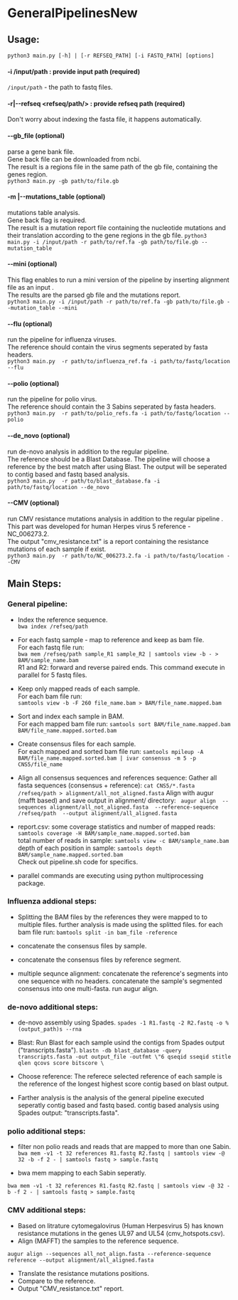 # GeneralPipelinesNew
## Usage:
 `python3 main.py [-h] | [-r REFSEQ_PATH] [-i FASTQ_PATH] [options] `
#### -i /input/path : provide input path  (required)
`/input/path` - the path to fastq files.

#### -r|--refseq <refseq/path/> : provide refseq path (required)
Don't worry about indexing the fasta file, it happens automatically.

#### --gb_file (optional)
parse a gene bank file. \
Gene back file can be downloaded from ncbi. \
The result is a regions file in the same path of the gb file, containing the genes region. \
 `python3 main.py -gb path/to/file.gb`

#### -m |--mutations_table (optional)
mutations table analysis. \
Gene back flag is required. \
The result is a mutation report file containing the nucleotide mutations and their translation according to the gene regions in the gb file.
 `python3 main.py -i /input/path -r path/to/ref.fa -gb path/to/file.gb --mutation_table`
 
#### --mini (optional)
This flag enables to run a mini version of the pipeline by inserting alignment file as an input . \
The results are the parsed gb file and the mutations report. \
 `python3 main.py -i /input/path -r path/to/ref.fa -gb path/to/file.gb --mutation_table --mini`
 
#### --flu (optional)
run the pipeline for influenza viruses. \
The reference should contain the virus segments seperated by fasta headers. \
 `python3 main.py  -r path/to/influenza_ref.fa -i path/to/fastq/location --flu `
 
#### --polio (optional)
run the pipeline for polio virus. \
The reference should contain the 3 Sabins seperated by fasta headers. \
 `python3 main.py  -r path/to/polio_refs.fa -i path/to/fastq/location --polio `
 
#### --de_novo (optional)
run de-novo analysis in addition to the regular pipeline. \
The reference should be a Blast Database. The pipeline will choose a reference by the best match after using Blast.
The output will be seperated to contig based and fastq based analysis. \
 `python3 main.py  -r path/to/blast_database.fa -i path/to/fastq/location --de_novo `

#### --CMV (optional)
run CMV resistance mutations analysis in addition to the regular pipeline . \
This part was developed for human Herpes virus 5 reference - NC_006273.2. \
The output "cmv_resistance.txt" is a report containing the resistance mutations of each sample if exist. \
 `python3 main.py  -r path/to/NC_006273.2.fa -i path/to/fastq/location --CMV `


## Main Steps:

### General pipeline:

* Index the reference sequence. \
`bwa index /refseq/path`

* For each fastq sample - map to reference and keep as bam file. \
For each fastq file run: \
    `bwa mem /refseq/path sample_R1 sample_R2 | samtools view -b - > BAM/sample_name.bam` \
R1 and R2: forward and reverse paired ends.
This command execute in parallel for 5 fastq files.

* Keep only mapped reads of each sample. \
For each bam file run: \
    `samtools view -b -F 260 file_name.bam > BAM/file_name.mapped.bam` 

* Sort and index each sample in BAM. \
For each mapped bam file run:
    `samtools sort BAM/file_name.mapped.bam BAM/file_name.mapped.sorted.bam`
    
* Create consensus files for each sample. \
For each mapped and sorted bam file run:
    `samtools mpileup -A  BAM/file_name.mapped.sorted.bam | ivar consensus -m 5 -p CNS5/file_name`

* Align all consensus sequences and references sequence: 
Gather all fasta sequences (consensus + reference): 
    `cat CNS5/*.fasta /refseq/path > alignment/all_not_aligned.fasta` 
Align with augur (mafft based) and save output in alignment/ directory: 
  ` augur align 
  --sequences alignment/all_not_aligned.fasta 
  --reference-sequence /refseq/path 
  --output alignment/all_aligned.fasta` 

* report.csv: 
    some coverage statistics and number of mapped reads: `samtools coverage -H BAM/sample_name.mapped.sorted.bam`  
    total number of reads in sample: `samtools view -c BAM/sample_name.bam` 
    depth of each position in sample: `samtools depth BAM/sample_name.mapped.sorted.bam`  
Check out pipeline.sh code for specifics.

- parallel commands are executing using python multiprocessing package. 

### Influenza addional steps:

* Splitting the BAM files by the references they were mapped to to multiple files. further analysis is made using the splitted files. 
for each bam file run: 
`bamtools split -in bam_file -reference` 

* concatenate the consensus files by sample. 

* concatenate the consensus files by reference segment. 

* multiple sequnce alignment: 
concatenate the reference's segments into one sequence with no headers. 
concatenate the sample's segmented consensus into one multi-fasta. 
run augur align. 

### de-novo additional steps:

* de-novo assembly using Spades. 
`spades -1 R1.fastq -2 R2.fastq -o %(output_path)s --rna` 

* Blast: 
Run Blast for each sample usind the contigs from Spades output ("transcripts.fasta"). 
`blastn -db blast_database -query transcripts.fasta -out output_file -outfmt \"6 qseqid sseqid stitle qlen qcovs score bitscore \ `

* Choose reference: 
The referece selected reference of each sample is the reference of the longest highest score contig based on blast output.

* Farther analysis is the analysis of the general pipeline executed seperatly contig based and fastq based. 
contig based analysis using Spades output: "transcripts.fasta". 


### polio additional steps: 

* filter non polio reads and reads that are mapped to more than one Sabin.
`bwa mem -v1 -t 32 references R1.fastq R2.fastq | samtools view -@ 32 -b -f 2 - | samtools fastq > sample.fastq`

* bwa mem mapping to each Sabin seperatly.

`bwa mem -v1 -t 32 references R1.fastq R2.fastq | samtools view -@ 32 -b -f 2 - | samtools fastq > sample.fastq`

### CMV additional steps: 

* Based on litrature cytomegalovirus (Human Herpesvirus 5) has known resistance mutations in the genes UL97 and UL54 (cmv_hotspots.csv). 
* Align (MAFFT) the samples to the reference sequence.

`augur align --sequences all_not_align.fasta --reference-sequence reference --output alignment/all_aligned.fasta`

* Translate the resistance mutations positions.
* Compare to the reference.
* Output "CMV_resistance.txt" report.

